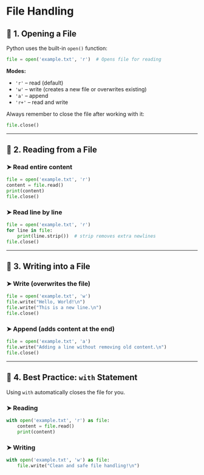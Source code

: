 # File Handling

## 🔹 1. Opening a File

Python uses the built-in `open()` function:

```python
file = open('example.txt', 'r')  # Opens file for reading
```

**Modes:**
- `'r'` – read (default)
- `'w'` – write (creates a new file or overwrites existing)
- `'a'` – append
- `'r+'` – read and write

Always remember to close the file after working with it:

```python
file.close()
```

---

## 🔹 2. Reading from a File

### ➤ Read entire content
```python
file = open('example.txt', 'r')
content = file.read()
print(content)
file.close()
```

### ➤ Read line by line
```python
file = open('example.txt', 'r')
for line in file:
    print(line.strip())  # strip removes extra newlines
file.close()
```

---

## 🔹 3. Writing into a File

### ➤ Write (overwrites the file)
```python
file = open('example.txt', 'w')
file.write("Hello, World!\n")
file.write("This is a new line.\n")
file.close()
```

### ➤ Append (adds content at the end)
```python
file = open('example.txt', 'a')
file.write("Adding a line without removing old content.\n")
file.close()
```

---

## 🔹 4. Best Practice: `with` Statement

Using `with` automatically closes the file for you.

### ➤ Reading
```python
with open('example.txt', 'r') as file:
    content = file.read()
    print(content)
```

### ➤ Writing
```python
with open('example.txt', 'w') as file:
    file.write("Clean and safe file handling!\n")
```

